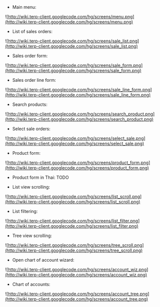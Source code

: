   * Main menu:

![http://wiki.terp-client.googlecode.com/hg/screens/menu.png](http://wiki.terp-client.googlecode.com/hg/screens/menu.png)

  * List of sales orders:

![http://wiki.terp-client.googlecode.com/hg/screens/sale_list.png](http://wiki.terp-client.googlecode.com/hg/screens/sale_list.png)

  * Sales order form:

![http://wiki.terp-client.googlecode.com/hg/screens/sale_form.png](http://wiki.terp-client.googlecode.com/hg/screens/sale_form.png)


  * Sales order line form:

![http://wiki.terp-client.googlecode.com/hg/screens/sale_line_form.png](http://wiki.terp-client.googlecode.com/hg/screens/sale_line_form.png)


  * Search products:

![http://wiki.terp-client.googlecode.com/hg/screens/search_product.png](http://wiki.terp-client.googlecode.com/hg/screens/search_product.png)

  * Select sale orders:

![http://wiki.terp-client.googlecode.com/hg/screens/select_sale.png](http://wiki.terp-client.googlecode.com/hg/screens/select_sale.png)

  * Product form:

![http://wiki.terp-client.googlecode.com/hg/screens/product_form.png](http://wiki.terp-client.googlecode.com/hg/screens/product_form.png)

  * Product form in Thai:
TODO

  * List view scrolling:

![http://wiki.terp-client.googlecode.com/hg/screens/list_scroll.png](http://wiki.terp-client.googlecode.com/hg/screens/list_scroll.png)

  * List filtering:

![http://wiki.terp-client.googlecode.com/hg/screens/list_filter.png](http://wiki.terp-client.googlecode.com/hg/screens/list_filter.png)

  * Tree view scrolling:

![http://wiki.terp-client.googlecode.com/hg/screens/tree_scroll.png](http://wiki.terp-client.googlecode.com/hg/screens/tree_scroll.png)

  * Open chart of account wizard:

![http://wiki.terp-client.googlecode.com/hg/screens/account_wiz.png](http://wiki.terp-client.googlecode.com/hg/screens/account_wiz.png)

  * Chart of accounts:

![http://wiki.terp-client.googlecode.com/hg/screens/account_tree.png](http://wiki.terp-client.googlecode.com/hg/screens/account_tree.png)